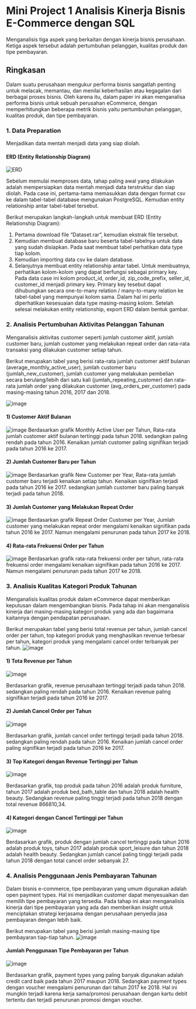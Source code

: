 # Mini Project 1 Analisis Kinerja Bisnis E-Commerce dengan SQL 
Menganalisis tiga aspek yang berkaitan dengan kinerja bisnis perusahaan. Ketiga aspek tersebut adalah pertumbuhan pelanggan, kualitas produk dan tipe pembayaran.  

## Ringkasan
Dalam suatu perusahaan mengukur performa bisnis sangatlah penting untuk melacak, memantau, dan menilai keberhasilan atau kegagalan dari berbagai proses bisnis. Oleh karena itu, dalam paper ini akan menganalisa performa bisnis untuk sebuah perusahan eCommerce,  dengan memperhitungkan beberapa metrik bisnis yaitu pertumbuhan pelanggan, kualitas produk, dan tipe pembayaran.

### 1. Data Preparation
Menjadikan data mentah menjadi data yang siap diolah. 
#### ERD (Entity Relationship Diagram)

![ERD](https://github.com/hadasadida/Mini-Project-1_Analyzing-eCommerce-Business-Performance-with-SQL/assets/124650679/4b90e146-3e31-42f3-b076-1c69156150a8)

Sebelum memulai memproses data, tahap paling awal yang dilakukan adalah mempersiapkan data mentah menjadi data terstruktur dan siap diolah. Pada case ini, pertama-tama memasukkan data dengan format csv ke dalam tabel-tabel database mengunakan PostgreSQL. Kemudian entity relationship antar tabel-tabel tersebut. 

Berikut merupakan langkah-langkah untuk membuat ERD (Entity Relationship Diagram):
1) Pertama download file “Dataset.rar”, kemudian ekstrak file tersebut.
2) Kemudian membuat database baru beserta tabel-tabelnya untuk data yang sudah disiapkan. Pada saat membuat tabel perhatikan data type tiap kolom. 
3) Kemudian importing data csv ke dalam database.
4) Selanjutnya membuat entity relationship antar tabel. Untuk membuatnya, perhatikan kolom-kolom yang dapat berfungsi sebagai primary key. Pada data case ini kolom product_id, order_id, zip_code_prefix, seller_id, customer_id menjadi primary key. Primary key tesebut dapat dihubungkan secara one-to-many relation / many-to-many relation ke tabel-tabel yang mempunyai kolom sama. Dalam hal ini perlu diperhatikan kesesuaian data type masing-masing kolom. 
Setelah selesai melakukan entity relationship, export ERD dalam bentuk gambar. 

### 2. Analisis Pertumbuhan Aktivitas Pelanggan Tahunan
Menganalisis aktivitas customer seperti jumlah customer aktif, jumlah customer baru, jumlah customer yang melakukan repeat order dan rata-rata transaksi yang dilakukan customer setiap tahun.

Berikut merupakan tabel yang berisi rata-rata jumlah customer aktif bulanan (average_monthly_active_user), jumlah customer baru (jumlah_new_customer), jumlah customer yang melakukan pembelian secara berulang/lebih dari satu kali (jumlah_repeating_customer) dan rata-rata jumlah order yang dilakukan customer (avg_orders_per_customer) pada masing-masing tahun 2016, 2017 dan 2018.

![image](https://github.com/hadasadida/Mini-Project-1_Analyzing-eCommerce-Business-Performance-with-SQL/assets/124650679/07a1dda5-ab46-4cd5-89ce-bfb754ea02f8)

#### 1) Customer Aktif Bulanan
![image](https://github.com/hadasadida/Mini-Project-1_Analyzing-eCommerce-Business-Performance-with-SQL/assets/124650679/9c747bf1-a674-45bf-879a-702918b33e43)
Berdasarkan grafik Monthly Active User per Tahun, Rata-rata jumlah customer aktif bulanan tertinggi pada tahun 2018. sedangkan paling rendah pada tahun 2016. Kenaikan jumlah customer paling signifikan terjadi pada tahun 2016 ke 2017.
#### 2) Jumlah Customer Baru per Tahun 
![image](https://github.com/hadasadida/Mini-Project-1_Analyzing-eCommerce-Business-Performance-with-SQL/assets/124650679/5b048679-923b-4bc7-91f9-fef39b4e2e49)
Berdasarkan grafik New Customer per Year, Rata-rata jumlah customer baru terjadi kenaikan setiap tahun. Kenaikan signifikan terjadi pada tahun 2016 ke 2017. sedangkan jumlah customer baru paling banyak terjadi pada tahun 2018. 
#### 3) Jumlah Customer yang Melakukan Repeat Order
![image](https://github.com/hadasadida/Mini-Project-1_Analyzing-eCommerce-Business-Performance-with-SQL/assets/124650679/4ffa88f0-0703-44e9-a0e9-631e4b5f6eb8)
Berdasarkan grafik Repeat Order Customer per Year, Jumlah customer yang melakukan repeat order mengalami kenaikan signifikan pada tahun 2016 ke 2017. Namun mengalami penurunan pada tahun 2017 ke 2018.  
#### 4) Rata-rata Frekuensi Order per Tahun 
![image](https://github.com/hadasadida/Mini-Project-1_Analyzing-eCommerce-Business-Performance-with-SQL/assets/124650679/c2262539-fcd4-45fb-ac2d-05f0e9f32093)
Berdasarkan grafik rata-rata frekuensi order per tahun, rata-rata frekuensi order mengalami kenaikan signifikan pada tahun 2016 ke 2017. Namun mengalami penurunan pada tahun 2017 ke 2018.  

### 3. Analisis Kualitas Kategori Produk Tahunan
Menganalisis kualitas produk dalam eCommerce dapat memberikan keputusan dalam mengembangkan bisnis. Pada tahap ini akan menganalisis kinerja dari masing-masing kategori produk yang ada dan bagaimana kaitannya dengan pendapatan perusahaan.

Berikut merupakan tabel yang berisi total revenue per tahun, jumlah cancel order per tahun, top kategori produk yang menghasilkan revenue terbesar per tahun, kategori produk yang mengalami cancel order terbanyak per tahun.
![image](https://github.com/hadasadida/Mini-Project-1_Analyzing-eCommerce-Business-Performance-with-SQL/assets/124650679/1a389286-0eb6-4a95-926d-13f204f0dc0f)
#### 1) Tota Revenue per Tahun
![image](https://github.com/hadasadida/Mini-Project-1_Analyzing-eCommerce-Business-Performance-with-SQL/assets/124650679/8160fe6b-19b3-4f65-a32b-5d7d787e778b)

Berdasarkan grafik, revenue perusahaan tertinggi terjadi pada tahun 2018. sedangkan paling rendah pada tahun 2016. Kenaikan revenue paling signifikan terjadi pada tahun 2016 ke 2017.
#### 2) Jumlah Cancel Order per Tahun
![image](https://github.com/hadasadida/Mini-Project-1_Analyzing-eCommerce-Business-Performance-with-SQL/assets/124650679/c76857a7-d85e-49dc-9029-cecd0d4ae62f)

Berdasarkan grafik, jumlah cancel order tertinggi terjadi pada tahun 2018. sedangkan paling rendah pada tahun 2016. Kenaikan jumlah cancel order paling signifikan terjadi pada tahun 2016 ke 2017.
#### 3) Top Kategori dengan Revenue Tertinggi per Tahun
![image](https://github.com/hadasadida/Mini-Project-1_Analyzing-eCommerce-Business-Performance-with-SQL/assets/124650679/59f94f91-4d94-4784-a19b-6a71d8d0b252)

Berdasarkan grafik, top produk pada tahun 2016 adalah produk furniture, tahun 2017 adalah produk bed_bath_table dan tahun 2018 adalah health beauty. Sedangkan revenue paling tinggi terjadi pada tahun 2018 dengan total revenue 866810,34. 
#### 4) Kategori dengan Cancel Tertinggi per Tahun
![image](https://github.com/hadasadida/Mini-Project-1_Analyzing-eCommerce-Business-Performance-with-SQL/assets/124650679/93aff06c-c015-43a3-bbc2-17ec76a91af0)

Berdasarkan grafik, produk dengan jumlah cancel tertinggi pada tahun 2016 adalah produk toys, tahun 2017 adalah produk sport_leisure dan tahun 2018 adalah health beauty. Sedangkan jumlah cancel paling tinggi terjadi pada tahun 2018 dengan total cancel order sebanyak 27. 

### 4. Analisis Penggunaan Jenis Pembayaran Tahunan
Dalam bisnis e-commerce, tipe pembayaran yang umum digunakan adalah open payment types. Hal ini menjadikan customer dapat menyesuaikan dan memilih tipe pembayaran yang tersedia. Pada tahap ini akan menganalisis kinerja dari tipe pembayaran yang ada dan memberikan
insight untuk menciptakan strategi kerjasama dengan perusahaan penyedia jasa pembayaran dengan lebih baik.

Berikut merupakan tabel yang berisi jumlah masing-masing tipe pembayaran tiap-tiap tahun. 
![image](https://github.com/hadasadida/Mini-Project-1_Analyzing-eCommerce-Business-Performance-with-SQL/assets/124650679/b5045cf2-bd5d-46e2-acd6-0effac5fb598)

#### Jumlah Penggunaan Tipe Pembayaran per Tahun
![image](https://github.com/hadasadida/Mini-Project-1_Analyzing-eCommerce-Business-Performance-with-SQL/assets/124650679/7adcf5ed-d1a7-4b0c-8ec8-8974e9542368)

Berdasarkan grafik, payment types yang paling banyak digunakan adalah credit card baik pada tahun 2017 maupun 2018. Sedangkan payment types dengan voucher mengalami penurunan dari tahun 2017 ke 2018. Hal ini mungkin terjadi karena kerja sama/promosi perusahaan dengan kartu debit tertentu dan terjadi penurunan promosi dengan voucher. 























